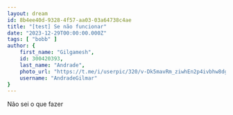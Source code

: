 ```yaml
---
layout: dream
id: 8b4ee40d-9328-4f57-aa03-03a64738c4ae
title: "[test] Se não funcionar"
date: "2023-12-29T00:00:00.000Z"
tags: [ "bobb" ]
author: {
    first_name: "Gilgamesh",
    id: 300420393,
    last_name: "Andrade",
    photo_url: "https://t.me/i/userpic/320/v-Dk5mavRm_ziwhEn2p4ivbhw8dgHZhZoiCQcIIZnEU.jpg",
    username: "AndradeGilmar"
}
---
```


Não sei o que fazer